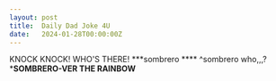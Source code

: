 ```yaml
---
layout: post
title:  Daily Dad Joke 4U
date:   2024-01-28T00:00:00Z
---
```

KNOCK KNOCK! WHO'S THERE! ***sombrero **** ^sombrero who,,,? *****SOMBRERO-VER THE RAINBOW****
